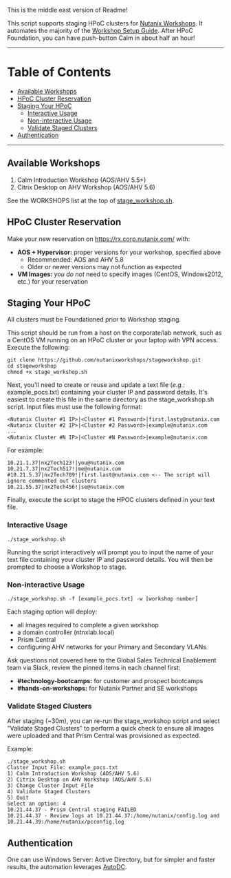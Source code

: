 This is the middle east version of Readme!

This script supports staging HPoC clusters for [Nutanix Workshops](https://nutanix.handsonworkshops.com/).
It automates the majority of the [Workshop Setup Guide](http://www.nutanixworkshops.com/en/latest/setup/).
After HPoC Foundation, you can have push-button Calm in about half an hour!

---

# Table of Contents #
<!-- MDTOC maxdepth:6 firsth1:0 numbering:0 flatten:0 bullets:1 updateOnSave:1 -->

- [Available Workshops](#available-workshops)   
- [HPoC Cluster Reservation](#hpoc-cluster-reservation)   
- [Staging Your HPoC](#staging-your-hpoc)   
   - [Interactive Usage](#interactive-usage)   
   - [Non-interactive Usage](#non-interactive-usage)   
   - [Validate Staged Clusters](#validate-staged-clusters)   
- [Authentication](#authentication)   

<!-- /MDTOC -->
---
## Available Workshops ##

1. Calm Introduction Workshop (AOS/AHV 5.5+)
2. Citrix Desktop on AHV Workshop (AOS/AHV 5.6)

See the WORKSHOPS list at the top of [stage_workshop.sh](blob/master/stage_workshop.sh#L8).

## HPoC Cluster Reservation ##

Make your new reservation on https://rx.corp.nutanix.com/ with:

- __AOS + Hypervisor:__ proper versions for your workshop, specified above
  - Recommended: AOS and AHV 5.8
  - Older or newer versions may not function as expected
- __VM Images:__ *you do not* need to specify images (CentOS, Windows2012, etc.) for your reservation

## Staging Your HPoC ##

All clusters must be Foundationed prior to Workshop staging.

This script should be run from a host on the corporate/lab network,
 such as a CentOS VM running on an HPoC cluster or your laptop with VPN access.
Execute the following:

    git clone https://github.com/nutanixworkshops/stageworkshop.git
    cd stageworkshop
    chmod +x stage_workshop.sh

Next, you'll need to create or reuse and update a text file (*e.g.:* example_pocs.txt)
 containing your cluster IP and password details.
 It's easiest to create this file in the same directory as the stage_workshop.sh script.
 Input files must use the following format:

    <Nutanix Cluster #1 IP>|<Cluster #1 Password>|first.lasty@nutanix.com
    <Nutanix Cluster #2 IP>|<Cluster #2 Password>|example@nutanix.com
    ...
    <Nutanix Cluster #N IP>|<Cluster #N Password>|example@nutanix.com

For example:

    10.21.1.37|nx2Tech123!|you@nutanix.com
    10.21.7.37|nx2Tech517!|me@nutanix.com
    #10.21.5.37|nx2Tech789!|first.last@nutanix.com <-- The script will ignore commented out clusters
    10.21.55.37|nx2Tech456!|se@nutanix.com

Finally, execute the script to stage the HPOC clusters defined in your text file.

### Interactive Usage ###

`./stage_workshop.sh`

Running the script interactively will prompt you to input the name of your text file containing your cluster IP and password details. You will then be prompted to choose a Workshop to stage.

### Non-interactive Usage ###

`./stage_workshop.sh -f [example_pocs.txt] -w [workshop number]`

Each staging option will deploy:

- all images required to complete a given workshop
- a domain controller (ntnxlab.local)
- Prism Central
- configuring AHV networks for your Primary and Secondary VLANs.

Ask questions not covered here to the Global Sales Technical Enablement team via Slack, review the pinned items in each channel first:
- __#technology-bootcamps:__ for customer and prospect bootcamps
- __#hands-on-workshops:__ for Nutanix Partner and SE workshops

### Validate Staged Clusters ###

After staging (~30m), you can re-run the stage_workshop script and select "Validate Staged Clusters" to perform a quick check to ensure all images were uploaded and that Prism Central was provisioned as expected.

Example:

    ./stage_workshop.sh
    Cluster Input File: example_pocs.txt
    1) Calm Introduction Workshop (AOS/AHV 5.6)
    2) Citrix Desktop on AHV Workshop (AOS/AHV 5.6)
    3) Change Cluster Input File
    4) Validate Staged Clusters
    5) Quit
    Select an option: 4
    10.21.44.37 - Prism Central staging FAILED
    10.21.44.37 - Review logs at 10.21.44.37:/home/nutanix/config.log and 10.21.44.39:/home/nutanix/pcconfig.log

## Authentication ##

One can use Windows Server: Active Directory, but for simpler and faster results, the automation leverages [AutoDC](documentation/autodc/README.md).
